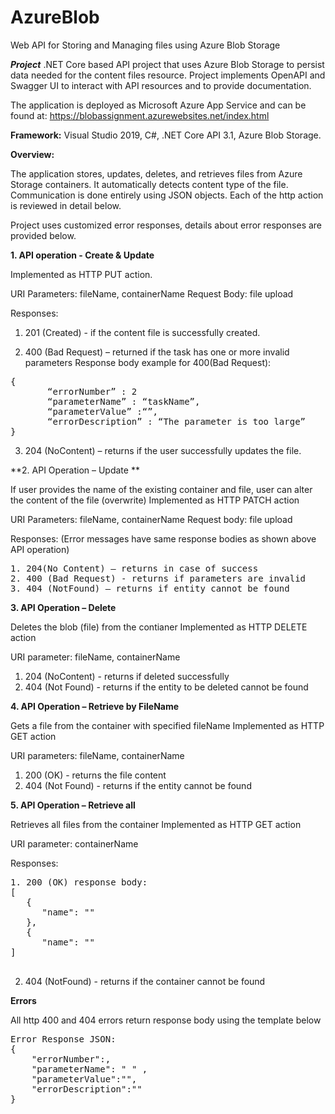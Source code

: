# AzureBlob
Web API for Storing and Managing files using Azure Blob Storage

***Project***
.NET Core based API project that uses Azure Blob Storage to persist data needed for the content files resource.
Project implements OpenAPI and Swagger UI to interact with API resources and to provide documentation.

The application is deployed as Microsoft Azure App Service and can be found at: 
https://blobassignment.azurewebsites.net/index.html

**Framework:**
Visual Studio 2019, C#, .NET Core API 3.1, Azure Blob Storage.

**Overview:**

The application stores, updates, deletes, and retrieves files from Azure Storage containers. 
It automatically detects content type of the file.
Communication is done entirely using JSON objects.
Each of the http action is reviewed in detail below.

Project uses customized error responses, details about error responses are provided below.

**1. API operation - Create & Update**

Implemented as HTTP PUT action.

URI Parameters: fileName, containerName
Request Body: file upload

Responses:
1. 201 (Created) - if the content file is successfully created.

2. 400 (Bad Request) – returned if the task has one or more invalid parameters
Response body example for 400(Bad Request):

<pre>
{ 
       “errorNumber” : 2
       “parameterName” : “taskName”,
       “parameterValue” :“<value provided that cause the error>”,
       “errorDescription” : “The parameter is too large”
}
</pre>

3. 204 (NoContent) – returns if the user successfully updates the file.


**2. API Operation – Update **

If user provides the name of the existing container and file, user can alter the content of the file (overwrite)
Implemented as HTTP PATCH action

URI Parameters: fileName, containerName
Request body: file upload

Responses:
(Error messages have same response bodies as shown above API operation)
<pre>
1. 204(No Content) – returns in case of success
2. 400 (Bad Request) - returns if parameters are invalid
3. 404 (NotFound) – returns if entity cannot be found
</pre>

**3. API Operation – Delete**

Deletes the blob (file) from the contianer
Implemented as HTTP DELETE action

URI parameter: fileName, containerName

1. 204 (NoContent) - returns if deleted successfully 
2. 404 (Not Found) - returns if the entity to be deleted cannot be found

**4. API Operation – Retrieve by FileName**

Gets a file from the container with specified fileName
Implemented as HTTP GET action

URI parameters: fileName, containerName

1. 200 (OK) - returns the file content
2. 404 (Not Found) - returns if the entity cannot be found

**5. API Operation – Retrieve all**

Retrieves all files from the container
Implemented as HTTP GET action

URI parameter: containerName

Responses:
<pre>
1. 200 (OK) response body:
[ 
   { 
      "name": "<fileName>"
   },
   { 
      "name": "<fileName>"
]
   
</pre>
2. 404 (NotFound) - returns if the container cannot be found


**Errors**

All http 400 and 404 errors return response body using the template below

<pre>
Error Response JSON:
{
	"errorNumber":<error number>,
	"parameterName": " <name of parameter that caused the error>" ,
	"parameterValue":"<value of parameter that caused the error>",
	"errorDescription":"<Description of the error intended developer consumption>"
}
</pre>



